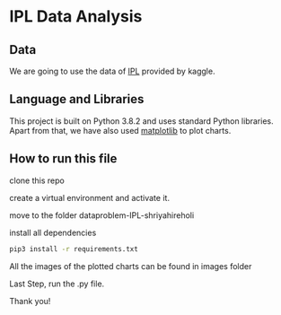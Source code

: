 # IPL Data Analysis  

## Data

We are going to use the data of [IPL]( https://www.kaggle.com/manasgarg/ipl/version/5) provided by kaggle.

## Language and Libraries

This project is built on Python 3.8.2 and uses standard Python libraries. Apart from that, we have also used [matplotlib]( https://matplotlib.org/) to plot charts. 


## How to run this file

clone this repo

create a virtual environment and activate it.

move to the folder  dataproblem-IPL-shriyahireholi

install all dependencies

```bash
pip3 install -r requirements.txt
```
All the images of the plotted charts can be found in images folder

Last Step, run the .py file.

Thank you!
